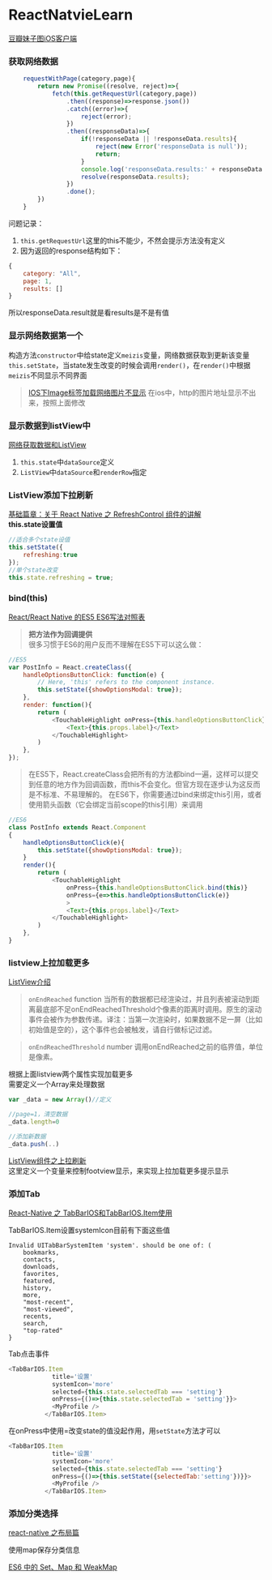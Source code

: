 # ReactNatvieLearn

[豆瓣妹子图iOS客户端](https://github.com/Sunnyyoung/Meizi)

### 获取网络数据  
```javascript
    requestWithPage(category,page){   
        return new Promise((resolve, reject)=>{   
            fetch(this.getRequestUrl(category,page))   
                .then((response)=>response.json())   
                .catch((error)=>{   
                    reject(error);
                })
                .then((responseData)=>{
                    if(!responseData || !responseData.results){
                        reject(new Error('responseData is null'));
                        return;
                    }
                    console.log('responseData.results:' + responseData.results);
                    resolve(responseData.results);
                })
                .done();
        })
    }
```

问题记录：   
1. `this.getRequestUrl`这里的this不能少，不然会提示方法没有定义    
2. 因为返回的response结构如下：
```javascript
{
 	category: "All",
    page: 1,
    results: []
}
```
所以responseData.result就是看results是不是有值

### 显示网络数据第一个
构造方法`constructor`中给state定义`meizis`变量，网络数据获取到更新该变量`this.setState`，当state发生改变的时候会调用`render()`，在`render()`中根据`meizis`不同显示不同界面
>[IOS下Image标签加载网络图片不显示](http://www.jianshu.com/p/634d3ccbf311)
>在ios中，http的图片地址显示不出来，按照上面修改

### 显示数据到listView中
[网络获取数据和ListView](http://blog.csdn.net/totogo2010/article/details/51593833)
1. `this.state`中`dataSource`定义
2. `ListView`中`dataSource`和`renderRow`指定

### ListView添加下拉刷新
[基础篇章：关于 React Native 之 RefreshControl 组件的讲解](http://godcoder.me/2016/11/09/%E5%9F%BA%E7%A1%80%E7%AF%87%E7%AB%A0%EF%BC%9A%E5%85%B3%E4%BA%8E%20React%20Native%20%E4%B9%8B%20RefreshControl%20%E7%BB%84%E4%BB%B6%E7%9A%84%E8%AE%B2%E8%A7%A3/)   
**this.state设置值**
```javascript
//适合多个state设值
this.setState({
	refreshing:true
});   
//单个state改变
this.state.refreshing = true;
```

### bind(this)
[React/React Native 的ES5 ES6写法对照表](http://bbs.reactnative.cn/topic/15/react-react-native-%E7%9A%84es5-es6%E5%86%99%E6%B3%95%E5%AF%B9%E7%85%A7%E8%A1%A8)
>**把方法作为回调提供**   
>很多习惯于ES6的用户反而不理解在ES5下可以这么做：   
>
```javascript
//ES5
var PostInfo = React.createClass({
    handleOptionsButtonClick: function(e) {
        // Here, 'this' refers to the component instance.
        this.setState({showOptionsModal: true});
    },
    render: function(){
        return (
            <TouchableHighlight onPress={this.handleOptionsButtonClick}>
                <Text>{this.props.label}</Text>
            </TouchableHighlight>
        )
    },
});
```
>在ES5下，React.createClass会把所有的方法都bind一遍，这样可以提交到任意的地方作为回调函数，而this不会变化。但官方现在逐步认为这反而是不标准、不易理解的。
>在ES6下，你需要通过bind来绑定this引用，或者使用箭头函数（它会绑定当前scope的this引用）来调用

```javascript
//ES6
class PostInfo extends React.Component
{
    handleOptionsButtonClick(e){
        this.setState({showOptionsModal: true});
    }
    render(){
        return (
            <TouchableHighlight
                onPress={this.handleOptionsButtonClick.bind(this)}
                onPress={e=>this.handleOptionsButtonClick(e)}
                >
                <Text>{this.props.label}</Text>
            </TouchableHighlight>
        )
    },
}
```

### listview上拉加载更多
[ListView介绍](http://reactnative.cn/docs/0.44/listview.html#content)   
>`onEndReached` function
>当所有的数据都已经渲染过，并且列表被滚动到距离最底部不足onEndReachedThreshold个像素的距离时调用。原生的滚动事件会被作为参数传递。译注：当第一次渲染时，如果数据不足一屏（比如初始值是空的），这个事件也会被触发，请自行做标记过滤。

>`onEndReachedThreshold` number
>调用onEndReached之前的临界值，单位是像素。

根据上面listview两个属性实现加载更多   
需要定义一个Array来处理数据

```javascript
var _data = new Array()//定义

//page=1，清空数据
_data.length=0

//添加新数据
_data.push(..)
```

[ListView组件之上拉刷新](http://www.voidcn.com/blog/hsbirenjie/article/p-6160823.html)   
这里定义一个变量来控制footview显示，来实现上拉加载更多提示显示



### 添加Tab

[React-Native 之 TabBarIOS和TabBarIOS.Item使用](http://www.jianshu.com/p/fe12b466f789)

TabBarIOS.Item设置systemIcon目前有下面这些值

```
Invalid UITabBarSystemItem 'system'. should be one of: (
    bookmarks,
    contacts,
    downloads,
    favorites,
    featured,
    history,
    more,
    "most-recent",
    "most-viewed",
    recents,
    search,
    "top-rated"
}
```
Tab点击事件

```javascript
<TabBarIOS.Item
            title='设置'
            systemIcon='more'
            selected={this.state.selectedTab === 'setting'}
            onPress={()=>{this.state.selectedTab = 'setting'}}>
            <MyProfile />
          </TabBarIOS.Item>
```

在onPress中使用=改变state的值没起作用，用`setState`方法才可以

```javascript
<TabBarIOS.Item
            title='设置'
            systemIcon='more'
            selected={this.state.selectedTab === 'setting'}
            onPress={()=>{this.setState({selectedTab:'setting'})}}>
            <MyProfile />
          </TabBarIOS.Item>
```



### 添加分类选择

[react-native 之布局篇](https://segmentfault.com/a/1190000002658374)



使用map保存分类信息

[ES6 中的 Set、Map 和 WeakMap](https://imququ.com/post/set-map-weakmap-in-es6.html)